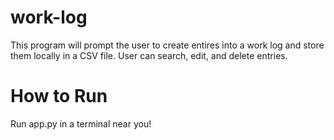 # work-log
This program  will prompt the user to create entires into a work log and store them locally in a CSV file. User can search, edit, and delete entries.

# How to Run
Run app.py in a terminal near you!
